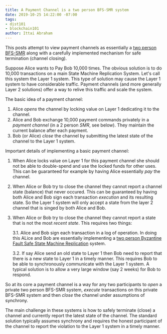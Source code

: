```yaml
---
title: A Payment Channel is a two person BFS-SMR system
date: 2019-10-25 14:22:00 -07:00
tags:
- dist101
- blockchain101
author: Ittai Abraham
---
```


This posts attempt to view payment channels as essentially a [two person BFS-SMR](decentralizedthoughts.github.io/2019-10-25-flavours-of-state-machine-replication/) along with a carefully implemented mechanism for safe termination (channel closing). 

Suppose Alice wants to Pay Bob 10,000 times. The obvious solution is to do 10,000 transactions on a main State Machine Replication System. Let's call this system the Layer 1 system. This type of solution may cause the Layer 1 system to have considerable traffic. Payment channels (and more generally Layer 2 solutions) offer a way to relive this traffic and scale the system. 

The basic idea of a payment channel:
1. Alice *opens* the channel by locking value on Layer 1 dedicating it to the channel.
2. Alice and Bob exchange 10,000 payment commands privately in a *payment channel* (in a 2 person *SMR*, see below). They maintain the current balance after each payment.
3. Bob (or Alice) *close* the channel by submitting the latest state of the channel to the Layer 1 system.  

Important details of implementing a basic payment channel:
1. When Alice locks value on Layer 1 for this payment channel she should not be able to double-spend and use the locked funds for other uses. This can be guaranteed for example by having Alice essentially *pay* the channel.
2. When Alice or Bob try to close the channel they cannot report a channel state (balance) that never occured. This can be guaranteed by having both Alice and Bob sign each transaction *execution* and its resulting state. So the Layer 1 system will only accept a state from the layer 2 channel that is singed by both Alice and Bob.
3. When Alice or Bob try to close the channel they cannot report a state that is not the most *recent state*. This requires two things:

   3.1. Alice and Bob sign each transaction in a log of operation. In doing this ALice and Bob are essentially implementing a [two person Byzantine Fault Safe State Machine Replication](decentralizedthoughts.github.io/2019-10-25-flavours-of-state-machine-replication/) system.

   3.2. If say Alice send an old state to Layer 1 then Bob need to report that there is a new state to Layer 1 in a timely manner. This requires Bob to be able to synchronously communicate with the Layer 1 system. A typical solution is to allow a very large window (say 2 weeks) for Bob to respond.

So at its core a payment channel is a way for any two participants to *open* a private two person BFS-SMR system, *execute* transactions on this private BFS-SMR system and then *close* the channel under assumptions of synchrony. 

The main challenge in these systems is how to safely terminate (close) a channel and currently report the latest state of the channel. The standard solution typically assumes synchrony and requires the honest participant of the channel to report the violation to the Layer 1 system in a timely manner.  

